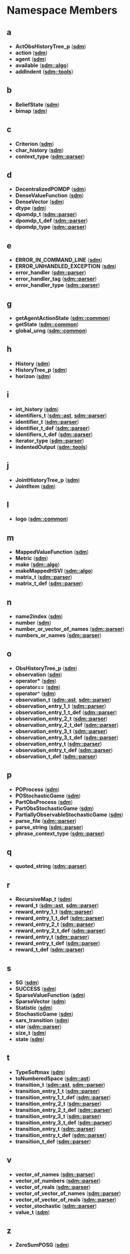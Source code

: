 
# Namespace Members


## a

* **ActObsHistoryTree\_p** ([**sdm**](namespacesdm.md))
* **action** ([**sdm**](namespacesdm.md))
* **agent** ([**sdm**](namespacesdm.md))
* **available** ([**sdm::algo**](namespacesdm_1_1algo.md))
* **addIndent** ([**sdm::tools**](namespacesdm_1_1tools.md))


## b

* **BeliefState** ([**sdm**](namespacesdm.md))
* **bimap** ([**sdm**](namespacesdm.md))


## c

* **Criterion** ([**sdm**](namespacesdm.md))
* **char\_history** ([**sdm**](namespacesdm.md))
* **context\_type** ([**sdm::parser**](namespacesdm_1_1parser.md))


## d

* **DecentralizedPOMDP** ([**sdm**](namespacesdm.md))
* **DenseValueFunction** ([**sdm**](namespacesdm.md))
* **DenseVector** ([**sdm**](namespacesdm.md))
* **dtype** ([**sdm**](namespacesdm.md))
* **dpomdp\_t** ([**sdm::parser**](namespacesdm_1_1parser.md))
* **dpomdp\_t\_def** ([**sdm::parser**](namespacesdm_1_1parser.md))
* **dpomdp\_type** ([**sdm::parser**](namespacesdm_1_1parser.md))


## e

* **ERROR\_IN\_COMMAND\_LINE** ([**sdm**](namespacesdm.md))
* **ERROR\_UNHANDLED\_EXCEPTION** ([**sdm**](namespacesdm.md))
* **error\_handler** ([**sdm::parser**](namespacesdm_1_1parser.md))
* **error\_handler\_tag** ([**sdm::parser**](namespacesdm_1_1parser.md))
* **error\_handler\_type** ([**sdm::parser**](namespacesdm_1_1parser.md))


## g

* **getAgentActionState** ([**sdm::common**](namespacesdm_1_1common.md))
* **getState** ([**sdm::common**](namespacesdm_1_1common.md))
* **global\_urng** ([**sdm::common**](namespacesdm_1_1common.md))


## h

* **History** ([**sdm**](namespacesdm.md))
* **HistoryTree\_p** ([**sdm**](namespacesdm.md))
* **horizon** ([**sdm**](namespacesdm.md))


## i

* **int\_history** ([**sdm**](namespacesdm.md))
* **identifiers\_t** ([**sdm::ast**](namespacesdm_1_1ast.md), [**sdm::parser**](namespacesdm_1_1parser.md))
* **identifier\_t** ([**sdm::parser**](namespacesdm_1_1parser.md))
* **identifier\_t\_def** ([**sdm::parser**](namespacesdm_1_1parser.md))
* **identifiers\_t\_def** ([**sdm::parser**](namespacesdm_1_1parser.md))
* **iterator\_type** ([**sdm::parser**](namespacesdm_1_1parser.md))
* **indentedOutput** ([**sdm::tools**](namespacesdm_1_1tools.md))


## j

* **JointHistoryTree\_p** ([**sdm**](namespacesdm.md))
* **JointItem** ([**sdm**](namespacesdm.md))


## l

* **logo** ([**sdm::common**](namespacesdm_1_1common.md))


## m

* **MappedValueFunction** ([**sdm**](namespacesdm.md))
* **Metric** ([**sdm**](namespacesdm.md))
* **make** ([**sdm::algo**](namespacesdm_1_1algo.md))
* **makeMappedHSVI** ([**sdm::algo**](namespacesdm_1_1algo.md))
* **matrix\_t** ([**sdm::parser**](namespacesdm_1_1parser.md))
* **matrix\_t\_def** ([**sdm::parser**](namespacesdm_1_1parser.md))


## n

* **name2index** ([**sdm**](namespacesdm.md))
* **number** ([**sdm**](namespacesdm.md))
* **number\_or\_vector\_of\_names** ([**sdm::parser**](namespacesdm_1_1parser.md))
* **numbers\_or\_names** ([**sdm::parser**](namespacesdm_1_1parser.md))


## o

* **ObsHistoryTree\_p** ([**sdm**](namespacesdm.md))
* **observation** ([**sdm**](namespacesdm.md))
* **operator\*** ([**sdm**](namespacesdm.md))
* **operator==** ([**sdm**](namespacesdm.md))
* **operator^** ([**sdm**](namespacesdm.md))
* **observation\_t** ([**sdm::ast**](namespacesdm_1_1ast.md), [**sdm::parser**](namespacesdm_1_1parser.md))
* **observation\_entry\_1\_t** ([**sdm::parser**](namespacesdm_1_1parser.md))
* **observation\_entry\_1\_t\_def** ([**sdm::parser**](namespacesdm_1_1parser.md))
* **observation\_entry\_2\_t** ([**sdm::parser**](namespacesdm_1_1parser.md))
* **observation\_entry\_2\_t\_def** ([**sdm::parser**](namespacesdm_1_1parser.md))
* **observation\_entry\_3\_t** ([**sdm::parser**](namespacesdm_1_1parser.md))
* **observation\_entry\_3\_t\_def** ([**sdm::parser**](namespacesdm_1_1parser.md))
* **observation\_entry\_t** ([**sdm::parser**](namespacesdm_1_1parser.md))
* **observation\_entry\_t\_def** ([**sdm::parser**](namespacesdm_1_1parser.md))
* **observation\_t\_def** ([**sdm::parser**](namespacesdm_1_1parser.md))


## p

* **POProcess** ([**sdm**](namespacesdm.md))
* **POStochasticGame** ([**sdm**](namespacesdm.md))
* **PartObsProcess** ([**sdm**](namespacesdm.md))
* **PartObsStochasticGame** ([**sdm**](namespacesdm.md))
* **PartiallyObservableStochasticGame** ([**sdm**](namespacesdm.md))
* **parse\_file** ([**sdm::parser**](namespacesdm_1_1parser.md))
* **parse\_string** ([**sdm::parser**](namespacesdm_1_1parser.md))
* **phrase\_context\_type** ([**sdm::parser**](namespacesdm_1_1parser.md))


## q

* **quoted\_string** ([**sdm::parser**](namespacesdm_1_1parser.md))


## r

* **RecursiveMap\_t** ([**sdm**](namespacesdm.md))
* **reward\_t** ([**sdm::ast**](namespacesdm_1_1ast.md), [**sdm::parser**](namespacesdm_1_1parser.md))
* **reward\_entry\_1\_t** ([**sdm::parser**](namespacesdm_1_1parser.md))
* **reward\_entry\_1\_t\_def** ([**sdm::parser**](namespacesdm_1_1parser.md))
* **reward\_entry\_2\_t** ([**sdm::parser**](namespacesdm_1_1parser.md))
* **reward\_entry\_2\_t\_def** ([**sdm::parser**](namespacesdm_1_1parser.md))
* **reward\_entry\_t** ([**sdm::parser**](namespacesdm_1_1parser.md))
* **reward\_entry\_t\_def** ([**sdm::parser**](namespacesdm_1_1parser.md))
* **reward\_t\_def** ([**sdm::parser**](namespacesdm_1_1parser.md))


## s

* **SG** ([**sdm**](namespacesdm.md))
* **SUCCESS** ([**sdm**](namespacesdm.md))
* **SparseValueFunction** ([**sdm**](namespacesdm.md))
* **SparseVector** ([**sdm**](namespacesdm.md))
* **Statistic** ([**sdm**](namespacesdm.md))
* **StochasticGame** ([**sdm**](namespacesdm.md))
* **sars\_transition** ([**sdm**](namespacesdm.md))
* **star** ([**sdm::parser**](namespacesdm_1_1parser.md))
* **size\_t** ([**sdm**](namespacesdm.md))
* **state** ([**sdm**](namespacesdm.md))


## t

* **TypeSoftmax** ([**sdm**](namespacesdm.md))
* **toNumberedSpace** ([**sdm::ast**](namespacesdm_1_1ast.md))
* **transition\_t** ([**sdm::ast**](namespacesdm_1_1ast.md), [**sdm::parser**](namespacesdm_1_1parser.md))
* **transition\_entry\_1\_t** ([**sdm::parser**](namespacesdm_1_1parser.md))
* **transition\_entry\_1\_t\_def** ([**sdm::parser**](namespacesdm_1_1parser.md))
* **transition\_entry\_2\_t** ([**sdm::parser**](namespacesdm_1_1parser.md))
* **transition\_entry\_2\_t\_def** ([**sdm::parser**](namespacesdm_1_1parser.md))
* **transition\_entry\_3\_t** ([**sdm::parser**](namespacesdm_1_1parser.md))
* **transition\_entry\_3\_t\_def** ([**sdm::parser**](namespacesdm_1_1parser.md))
* **transition\_entry\_t** ([**sdm::parser**](namespacesdm_1_1parser.md))
* **transition\_entry\_t\_def** ([**sdm::parser**](namespacesdm_1_1parser.md))
* **transition\_t\_def** ([**sdm::parser**](namespacesdm_1_1parser.md))


## v

* **vector\_of\_names** ([**sdm::parser**](namespacesdm_1_1parser.md))
* **vector\_of\_numbers** ([**sdm::parser**](namespacesdm_1_1parser.md))
* **vector\_of\_reals** ([**sdm::parser**](namespacesdm_1_1parser.md))
* **vector\_of\_vector\_of\_names** ([**sdm::parser**](namespacesdm_1_1parser.md))
* **vector\_of\_vector\_of\_reals** ([**sdm::parser**](namespacesdm_1_1parser.md))
* **vector\_stochastic** ([**sdm::parser**](namespacesdm_1_1parser.md))
* **value\_t** ([**sdm**](namespacesdm.md))


## z

* **ZeroSumPOSG** ([**sdm**](namespacesdm.md))


